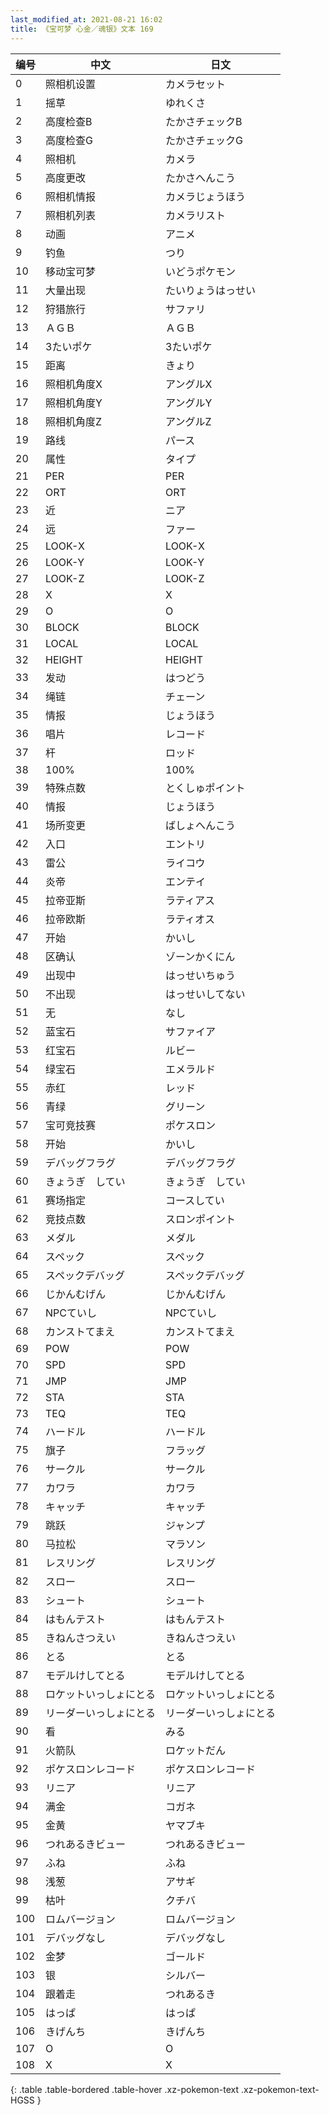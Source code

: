 ```yaml
---
last_modified_at: 2021-08-21 16:02
title: 《宝可梦 心金／魂银》文本 169
---
```

| 编号 | 中文 | 日文 |
| ---- | ---- | ---- |
| 0 | 照相机设置 | カメラセット |
| 1 | 摇草 | ゆれくさ |
| 2 | 高度检查B | たかさチェックB |
| 3 | 高度检查G | たかさチェックG |
| 4 | 照相机 | カメラ |
| 5 | 高度更改 | たかさへんこう |
| 6 | 照相机情报 | カメラじょうほう |
| 7 | 照相机列表 | カメラリスト |
| 8 | 动画 | アニメ |
| 9 | 钓鱼 | つり |
| 10 | 移动宝可梦 | いどうポケモン |
| 11 | 大量出现 | たいりょうはっせい |
| 12 | 狩猎旅行 | サファリ |
| 13 | ＡＧＢ | ＡＧＢ |
| 14 | 3たいポケ | 3たいポケ |
| 15 | 距离 | きょり |
| 16 | 照相机角度X | アングルX |
| 17 | 照相机角度Y | アングルY |
| 18 | 照相机角度Z | アングルZ |
| 19 | 路线 | パース |
| 20 | 属性 | タイプ |
| 21 | PER | PER |
| 22 | ORT | ORT |
| 23 | 近 | ニア |
| 24 | 远 | ファー |
| 25 | LOOK-X | LOOK-X |
| 26 | LOOK-Y | LOOK-Y |
| 27 | LOOK-Z | LOOK-Z |
| 28 | X | X |
| 29 | O | O |
| 30 | BLOCK | BLOCK |
| 31 | LOCAL | LOCAL |
| 32 | HEIGHT | HEIGHT |
| 33 | 发动 | はつどう |
| 34 | 绳链 | チェーン |
| 35 | 情报 | じょうほう |
| 36 | 唱片 | レコード |
| 37 | 杆 | ロッド |
| 38 | 100% | 100% |
| 39 | 特殊点数 | とくしゅポイント |
| 40 | 情报 | じょうほう |
| 41 | 场所变更 | ばしょへんこう |
| 42 | 入口 | エントリ |
| 43 | 雷公 | ライコウ |
| 44 | 炎帝 | エンテイ |
| 45 | 拉帝亚斯 | ラティアス |
| 46 | 拉帝欧斯 | ラティオス |
| 47 | 开始 | かいし |
| 48 | 区确认 | ゾーンかくにん |
| 49 | 出现中 | はっせいちゅう |
| 50 | 不出现 | はっせいしてない |
| 51 | 无 | なし |
| 52 | 蓝宝石 | サファイア |
| 53 | 红宝石 | ルビー |
| 54 | 绿宝石 | エメラルド |
| 55 | 赤红 | レッド |
| 56 | 青绿 | グリーン |
| 57 | 宝可竞技赛 | ポケスロン |
| 58 | 开始 | かいし |
| 59 | デバッグフラグ | デバッグフラグ |
| 60 | きょうぎ　してい | きょうぎ　してい |
| 61 | 赛场指定 | コースしてい |
| 62 | 竞技点数 | スロンポイント |
| 63 | メダル | メダル |
| 64 | スペック | スペック |
| 65 | スペックデバッグ | スペックデバッグ |
| 66 | じかんむげん | じかんむげん |
| 67 | NPCていし | NPCていし |
| 68 | カンストてまえ | カンストてまえ |
| 69 | POW | POW |
| 70 | SPD | SPD |
| 71 | JMP | JMP |
| 72 | STA | STA |
| 73 | TEQ | TEQ |
| 74 | ハードル | ハードル |
| 75 | 旗子 | フラッグ |
| 76 | サークル | サークル |
| 77 | カワラ | カワラ |
| 78 | キャッチ | キャッチ |
| 79 | 跳跃 | ジャンプ |
| 80 | 马拉松 | マラソン |
| 81 | レスリング | レスリング |
| 82 | スロー | スロー |
| 83 | シュート | シュート |
| 84 | はもんテスト | はもんテスト |
| 85 | きねんさつえい | きねんさつえい |
| 86 | とる | とる |
| 87 | モデルけしてとる | モデルけしてとる |
| 88 | ロケットいっしょにとる | ロケットいっしょにとる |
| 89 | リーダーいっしょにとる | リーダーいっしょにとる |
| 90 | 看 | みる |
| 91 | 火箭队 | ロケットだん |
| 92 | ポケスロンレコード | ポケスロンレコード |
| 93 | リニア | リニア |
| 94 | 满金 | コガネ |
| 95 | 金黄 | ヤマブキ |
| 96 | つれあるきビュー | つれあるきビュー |
| 97 | ふね | ふね |
| 98 | 浅葱 | アサギ |
| 99 | 枯叶 | クチバ |
| 100 | ロムバージョン | ロムバージョン |
| 101 | デバッグなし | デバッグなし |
| 102 | 金梦 | ゴールド |
| 103 | 银 | シルバー |
| 104 | 跟着走 | つれあるき |
| 105 | はっぱ | はっぱ |
| 106 | きげんち | きげんち |
| 107 | O | O |
| 108 | X | X |
{: .table .table-bordered .table-hover .xz-pokemon-text .xz-pokemon-text-HGSS }